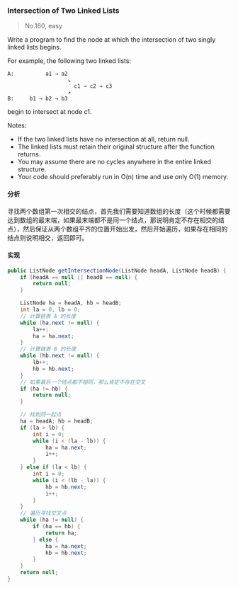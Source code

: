 ### Intersection of Two Linked Lists

> No.160, easy

Write a program to find the node at which the intersection of two singly linked lists begins.


For example, the following two linked lists:

```
A:          a1 → a2
                   ↘
                     c1 → c2 → c3
                   ↗            
B:     b1 → b2 → b3
```

begin to intersect at node c1.


Notes:

- If the two linked lists have no intersection at all, return null.
- The linked lists must retain their original structure after the function returns.
- You may assume there are no cycles anywhere in the entire linked structure.
- Your code should preferably run in O(n) time and use only O(1) memory.

#### 分析

寻找两个数组第一次相交的结点，首先我们需要知道数组的长度（这个时候都需要达到数组的最末端，如果最末端都不是同一个结点，那说明肯定不存在相交的结点），然后保证从两个数组平齐的位置开始出发，然后开始遍历，如果存在相同的结点则说明相交，返回即可。

#### 实现

```java
public ListNode getIntersectionNode(ListNode headA, ListNode headB) {
    if (headA == null || headB == null) {
        return null;
    }

    ListNode ha = headA, hb = headB;
    int la = 0, lb = 0;
    // 计算链表 A 的长度
    while (ha.next != null) {
        la++;
        ha = ha.next;
    }
    // 计算链表 B 的长度
    while (hb.next != null) {
        lb++;
        hb = hb.next;
    }
    // 如果最后一个结点都不相同，那么肯定不存在交叉
    if (ha != hb) {
        return null;
    }

    // 找到同一起点
    ha = headA; hb = headB;
    if (la > lb) {
        int i = 0;
        while (i < (la - lb)) {
            ha = ha.next;
            i++;
        }
    } else if (la < lb) {
        int i = 0;
        while (i < (lb - la)) {
            hb = hb.next;
            i++;
        }
    }
    // 遍历寻找交叉点
    while (ha != null) {
        if (ha == hb) {
            return ha;
        } else {
            ha = ha.next;
            hb = hb.next;
        }
    }
    return null;
}
```
